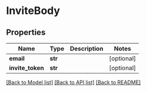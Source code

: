# InviteBody

## Properties
Name | Type | Description | Notes
------------ | ------------- | ------------- | -------------
**email** | **str** |  | [optional] 
**invite_token** | **str** |  | [optional] 

[[Back to Model list]](../README.md#documentation-for-models) [[Back to API list]](../README.md#documentation-for-api-endpoints) [[Back to README]](../README.md)

